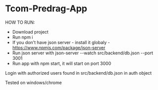 # Tcom-Predrag-App

HOW TO RUN: 

- Download project
- Run npm i 
- If you don't have json server - install it globaly - https://www.npmjs.com/package/json-server
- Run json server with json-server --watch src/backend/db.json --port 3001
- Run app with npm start, it will start on port 3000

Login with authorized users found in src/backend/db.json in auth object

Tested on windows/chrome
